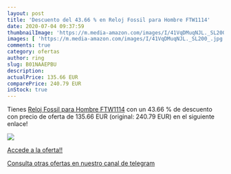 ```yaml
---
layout: post
title: 'Descuento del 43.66 % en Reloj Fossil para Hombre FTW1114'
date: 2020-07-04 09:37:59
thumbnailImage: 'https://m.media-amazon.com/images/I/41VqDMuqNJL._SL200_.jpg'
images: [ 'https://m.media-amazon.com/images/I/41VqDMuqNJL._SL200_.jpg' ]
comments: true
category: ofertas
author: ring
slug: B01NAAEPBU
description:
actualPrice: 135.66 EUR
comparePrice: 240.79 EUR
inStock: true
---
```


Tienes [Reloj Fossil para Hombre FTW1114](https://www.amazon.com/dp/B01NAAEPBU/?tag=redken08-20) con un 43.66 % de descuento con precio de oferta de 135.66 EUR (original: 240.79 EUR) en el siguiente enlace!

[![](https://m.media-amazon.com/images/I/41VqDMuqNJL._SL200_.jpg)](https://www.amazon.com/dp/B01NAAEPBU/?tag=redken08-20)

[Accede a la oferta!!](https://www.amazon.com/dp/B01NAAEPBU/?tag=redken08-20)

[Consulta otras ofertas en nuestro canal de telegram](https://t.me/s/ofertas25)
